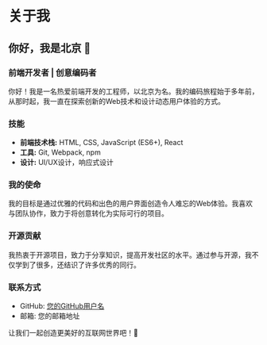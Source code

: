 # 关于我

## 你好，我是北京 👋

### 前端开发者 | 创意编码者

你好！我是一名热爱前端开发的工程师，以北京为名。我的编码旅程始于多年前，从那时起，我一直在探索创新的Web技术和设计动态用户体验的方式。

### 技能

- **前端技术栈:** HTML, CSS, JavaScript (ES6+), React
- **工具:** Git, Webpack, npm
- **设计:** UI/UX设计，响应式设计

### 我的使命

我的目标是通过优雅的代码和出色的用户界面创造令人难忘的Web体验。我喜欢与团队协作，致力于将创意转化为实际可行的项目。

### 开源贡献

我热衷于开源项目，致力于分享知识，提高开发社区的水平。通过参与开源，我不仅学到了很多，还结识了许多优秀的同行。

### 联系方式

- GitHub: [您的GitHub用户名]([https://github.com/您的GitHub用户名](https://github.com/xyz959))
- 邮箱: 您的邮箱地址

让我们一起创造更美好的互联网世界吧！🚀
